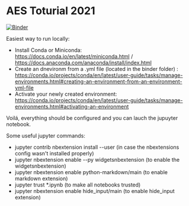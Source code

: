 # AES Toturial 2021

[![Binder](https://mybinder.org/badge_logo.svg)](https://mybinder.org/v2/gh/TUIlmenauAMS/AES_Tutorial_2021/HEAD)

Easiest way to run locally:
- Install Conda or Miniconda: https://docs.conda.io/en/latest/miniconda.html / https://docs.anaconda.com/anaconda/install/index.html
- Create an dnevironm from a .yml file (located in the binder folder) : https://conda.io/projects/conda/en/latest/user-guide/tasks/manage-environments.html#creating-an-environment-from-an-environment-yml-file
- Activate your newly created environment: https://conda.io/projects/conda/en/latest/user-guide/tasks/manage-environments.html#activating-an-environment

Voilá, everything should be configured and you can lauch the jupuyter notebook.

Some useful jupyter commands:

 - jupyter contrib nbextension install --user (in case the nbextensions config wasn't installed properly)
 - jupyter nbextension enable --py widgetsnbextension (to enable the widgetsnbextension)
 - jupyter nbextension enable python-markdown/main (to enable markdown extension)
 - jupyter trust *.ipynb (to make all notebooks trusted)
 - jupyter nbextension enable hide_input/main (to enable hide_input extension)
